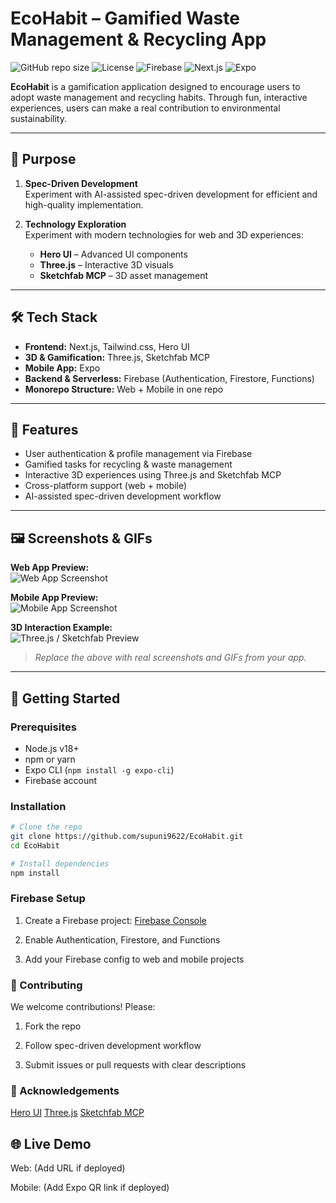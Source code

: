 # EcoHabit – Gamified Waste Management & Recycling App

![GitHub repo size](https://img.shields.io/github/repo-size/supuni9622/EcoHabit)
![License](https://img.shields.io/github/license/supuni9622/EcoHabit)
![Firebase](https://img.shields.io/badge/Firebase-FFCA28?style=flat&logo=firebase&logoColor=white)
![Next.js](https://img.shields.io/badge/Next.js-000000?style=flat&logo=next.js&logoColor=white)
![Expo](https://img.shields.io/badge/Expo-000020?style=flat&logo=expo&logoColor=white)

**EcoHabit** is a gamification application designed to encourage users to adopt waste management and recycling habits. Through fun, interactive experiences, users can make a real contribution to environmental sustainability.

---

## 🎯 Purpose

1. **Spec-Driven Development**  
   Experiment with AI-assisted spec-driven development for efficient and high-quality implementation.

2. **Technology Exploration**  
   Experiment with modern technologies for web and 3D experiences:  
   - **Hero UI** – Advanced UI components  
   - **Three.js** – Interactive 3D visuals  
   - **Sketchfab MCP** – 3D asset management  

---

## 🛠 Tech Stack

- **Frontend:** Next.js, Tailwind.css, Hero UI  
- **3D & Gamification:** Three.js, Sketchfab MCP  
- **Mobile App:** Expo  
- **Backend & Serverless:** Firebase (Authentication, Firestore, Functions)  
- **Monorepo Structure:** Web + Mobile in one repo  

---

## 🌟 Features

- User authentication & profile management via Firebase  
- Gamified tasks for recycling & waste management  
- Interactive 3D experiences using Three.js and Sketchfab MCP  
- Cross-platform support (web + mobile)  
- AI-assisted spec-driven development workflow  

---

## 🖼 Screenshots & GIFs

**Web App Preview:**  
![Web App Screenshot](./assets/screenshots/web-screenshot.png)  

**Mobile App Preview:**  
![Mobile App Screenshot](./assets/screenshots/mobile-screenshot.png)  

**3D Interaction Example:**  
![Three.js / Sketchfab Preview](./assets/screenshots/3d-preview.gif)  

> *Replace the above with real screenshots and GIFs from your app.*

---

## 🚀 Getting Started

### Prerequisites

- Node.js v18+  
- npm or yarn  
- Expo CLI (`npm install -g expo-cli`)  
- Firebase account  

### Installation

```bash
# Clone the repo
git clone https://github.com/supuni9622/EcoHabit.git
cd EcoHabit

# Install dependencies
npm install

```

### Firebase Setup

1. Create a Firebase project: [Firebase Console](https://console.firebase.google.com/?pli=1) 

2. Enable Authentication, Firestore, and Functions

3. Add your Firebase config to web and mobile projects

### 🤝 Contributing

We welcome contributions! Please:

1. Fork the repo

2. Follow spec-driven development workflow

3. Submit issues or pull requests with clear descriptions

### 🙏 Acknowledgements

[Hero UI](https://www.heroui.com/) 
[Three.js](https://threejs.org/) 
[Sketchfab MCP](https://mcp.so/server/sketchfab-mcp-server) 

## 🌐 Live Demo

Web: (Add URL if deployed)

Mobile: (Add Expo QR link if deployed)

